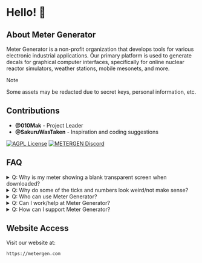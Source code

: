 # Hello! 👋

## About Meter Generator

Meter Generator is a non-profit organization that develops tools for various electronic industrial applications. Our primary platform is used to generate decals for graphical computer interfaces, specifically for online nuclear reactor simulators, weather stations, mobile mesonets, and more.

> [!NOTE]
> Some assets may be redacted due to secret keys, personal information, etc.

## Contributions

- **@010Mak** - Project Leader
- **@SakuruWasTaken** - Inspiration and coding suggestions

[![AGPL License](https://img.shields.io/badge/license-AGPL-blue.svg)](http://www.gnu.org/licenses/agpl-3.0)
[![METERGEN Discord](https://img.shields.io/badge/MeterGen-Discord-brown.svg)](https://discord.gg/ggwzTFXkUT)

## FAQ

<details>
  <summary>Q: Why is my meter showing a blank transparent screen when downloaded?</summary>
  A: Did you press “Draw Meter” before downloading? If so, and it still doesn’t show, please make a bug report in our public Discord Server.
</details>

<details>
  <summary>Q: Why do some of the ticks and numbers look weird/not make sense?</summary>
  A: Check your inputs on what you entered. If it doesn’t make sense to you, it won't make sense to the code either.
</details>

<details>
  <summary>Q: Who can use Meter Generator?</summary>
  A: Anyone who needs meter decals can use Meter Generator, whether for a 2D website simulation, a Roblox power plant, or other applications.
</details>

<details>
  <summary>Q: Can I work/help at Meter Generator?</summary>
  A: Currently, all code for Meter Generator is developed independently by Mak. However, suggestions are welcome and valued.
</details>

<details>
  <summary>Q: How can I support Meter Generator?</summary>
  A: You can support us by subscribing to our Patreon: https://www.patreon.com/MeterGenerator
</details>

## Website Access

Visit our website at:

```bash
https://metergen.com
